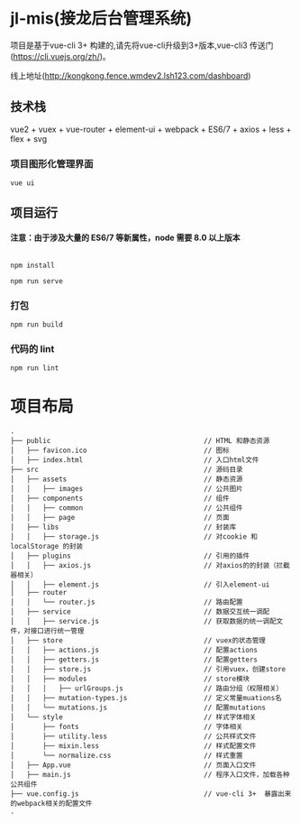 
# jl-mis(接龙后台管理系统)


项目是基于vue-cli 3+ 构建的,请先将vue-cli升级到3+版本,vue-cli3 传送门(https://cli.vuejs.org/zh/)。

线上地址(http://kongkong.fence.wmdev2.lsh123.com/dashboard)
## 技术栈

vue2 + vuex + vue-router + element-ui + webpack + ES6/7 + axios + less + flex + svg

### 项目图形化管理界面
```
vue ui
```

## 项目运行

#### 注意：由于涉及大量的 ES6/7 等新属性，node 需要 8.0 以上版本

```

npm install 

npm run serve

```


### 打包
```
npm run build
```


### 代码的 lint
```
npm run lint
```
# 项目布局

```
.
├── public                                      // HTML 和静态资源
│   ├── favicon.ico                             // 图标
│   ├── index.html                              // 入口html文件
├── src                                         // 源码目录
│   ├── assets                                  // 静态资源
│   │   ├── images                              // 公共图片
│   ├── components                              // 组件
│   │   ├── common                              // 公共组件
│   │   ├── page                                // 页面
│   ├── libs                                    // 封装库
│   │   ├── storage.js                          // 对cookie 和 localStorage 的封装
│   ├── plugins                                 // 引用的插件
│   │   ├── axios.js                            // 对axios的的封装（拦截器相关）
│   │   ├── element.js                          // 引入element-ui
│   ├── router
│   │   └── router.js                           // 路由配置
│   ├── service                                 // 数据交互统一调配
│   │   ├── service.js                          // 获取数据的统一调配文件，对接口进行统一管理
│   ├── store                                   // vuex的状态管理
│   │   ├── actions.js                          // 配置actions
│   │   ├── getters.js                          // 配置getters
│   │   ├── store.js                            // 引用vuex，创建store
│   │   ├── modules                             // store模块
│   │   │   ├── urlGroups.js                    // 路由分组（权限相关）
│   │   ├── mutation-types.js                   // 定义常量muations名
│   │   └── mutations.js                        // 配置mutations
│   └── style                                   // 样式字体相关
│       ├── fonts                               // 字体相关
│       ├── utility.less                        // 公共样式文件
│       ├── mixin.less                          // 样式配置文件
│       └── normalize.css                       // 样式重置
│   ├── App.vue                                 // 页面入口文件
│   ├── main.js                                 // 程序入口文件，加载各种公共组件
├── vue.config.js                               // vue-cli 3+  暴露出来的webpack相关的配置文件
.


```